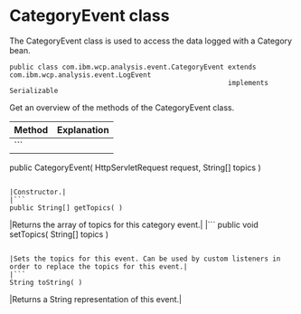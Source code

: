 # CategoryEvent class

The CategoryEvent class is used to access the data logged with a Category bean.

```
public class com.ibm.wcp.analysis.event.CategoryEvent extends com.ibm.wcp.analysis.event.LogEvent
                                                      implements Serializable
```

Get an overview of the methods of the CategoryEvent class.

|Method|Explanation|
|------|-----------|
|```
public CategoryEvent( HttpServletRequest request,
                      String[]           topics )
```

|Constructor.|
|```
public String[] getTopics( )
```

|Returns the array of topics for this category event.|
|```
public void setTopics( String[] topics )
```

|Sets the topics for this event. Can be used by custom listeners in order to replace the topics for this event.|
|```
String toString( )
```

|Returns a String representation of this event.|


